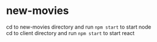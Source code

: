 # new-movies

cd to new-movies directory and run `npm start` to start node <br/>
cd to client directory and run `npm start` to start react

